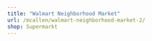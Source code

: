 ```yaml
---
title: "Walmart Neighborhood Market"
url: /mcallen/walmart-neighborhood-market-2/
shop: Supermarkt
---
```

